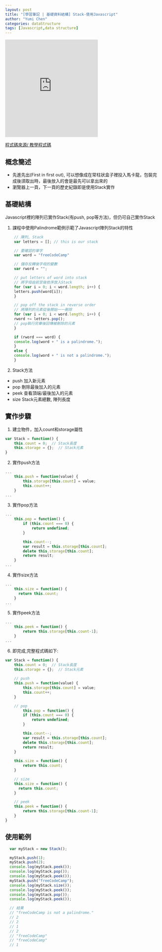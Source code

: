 ```yaml
---
layout: post
title: "[學習筆記 | 基礎資料結構] Stack-使用Javascript"
author: "Yumi Chen"
categories: dataStructure
tags: [Javascript,data structure]
---
```


<iframe height="315" src="https://www.youtube.com/embed/Gj5qBheGOEo" frameborder="0" allowfullscreen></iframe>
  
[程式碼來源/ 教學程式碼](https://codepen.io/beaucarnes/pen/yMBGbR?editors=0012)
  

## 概念簡述
- 先進先出(First in first out), 可以想像成在常柱狀盒子裡投入馬卡龍，包裝完成後須取出時，最後放入的會是最先可以拿出來的
- 瀏覽器上一頁，下一頁的歷史紀錄即是使用Stack實作
  

## 基礎結構
Javascript裡的陣列已實作Stack(有push, pop等方法)，但仍可自己實作Stack

1. 課程中使用Palindrome範例示範了Javascript陣列Stack的特性  
```javascript
    // 陣列, Stack
    var letters = []; // this is our stack

    // 要確認的單字
    var word = "freeCodeCamp"

    // 儲存反轉後字母的變數
    var rword = "";

    // put letters of word into stack
    // 將字母由前至後依序放入Stack
    for (var i = 0; i < word.length; i++) {
    letters.push(word[i]);
    }

    // pop off the stack in reverse order
    // 將陣列的元素從後開始一一刪除
    for (var i = 0; i < word.length; i++) {
    rword += letters.pop(); 
    // pop執行完畢後回傳被刪除的元素
    }

    if (rword === word) {
    console.log(word + " is a palindrome.");
    }
    else {
    console.log(word + " is not a palindrome.");
    }
```

2. Stack方法
- push  加入新元素
- pop  刪除最後加入的元素
- peek  查看頂端/最後加入的元素
- size  Stack元素總數, 陣列長度

  
## 實作步驟
1. 建立物件，加入count和storage屬性
```javascript
var Stack = function() {
    this.count = 0;  // Stack長度
    this.storage = {};  // Stack元素
}
```
  
2. 實作push方法
```javascript
...
    this.push = function(value) {
        this.storage[this.count] = value;
        this.count++;
    }
...
```

3. 實作pop方法
```javascript
...
    this.pop = function() {
        if (this.count === 0) {
            return undefined;
        }

        this.count--;
        var result = this.storage[this.count];
        delete this.storage[this.count];
        return result;
    }
...
```

4. 實作size方法
```javascript
...
    this.size = function() {
      return this.count;
    }
...
```

5. 實作peek方法
```javascript
...
    this.peek = function() {
        return this.storage[this.count-1];
    }
...
```
6. 即完成,完整程式碼如下:
```javascript
var Stack = function() {
    this.count = 0;  // Stack長度
    this.storage = {};  // Stack元素
    
    // push
    this.push = function(value) {
        this.storage[this.count] = value;
        this.count++;
    }

    // pop
        this.pop = function() {
        if (this.count === 0) {
            return undefined;
        }

        this.count--;
        var result = this.storage[this.count];
        delete this.storage[this.count];
        return result;
    }
    
    this.size = function() {
        return this.count;
    }

    // size
    this.size = function() {
      return this.count;
    }

    // peek
    this.peek = function() {
        return this.storage[this.count-1];
    }
}
```


  
## 使用範例
```javascript
  var myStack = new Stack();

  myStack.push(1);
  myStack.push(2);
  console.log(myStack.peek());
  console.log(myStack.pop());
  console.log(myStack.peek());
  myStack.push("freeCodeCamp");
  console.log(myStack.size());
  console.log(myStack.peek());
  console.log(myStack.pop());
  console.log(myStack.peek());

  // 結果
  // "freeCodeCamp is not a palindrome."
  // 2
  // 2
  // 1
  // 2
  // "freeCodeCamp"
  // "freeCodeCamp"
  // 1
```

